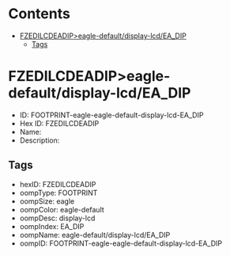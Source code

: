 



Contents
========

* [FZEDILCDEADIP>eagle-default/display-lcd/EA_DIP](#fzedilcdeadipeagle-defaultdisplay-lcdea_dip)
	* [Tags](#tags)

# FZEDILCDEADIP>eagle-default/display-lcd/EA_DIP

- ID: FOOTPRINT-eagle-eagle-default-display-lcd-EA_DIP
- Hex ID: FZEDILCDEADIP
- Name: 
- Description: 

## Tags

- hexID: FZEDILCDEADIP
- oompType: FOOTPRINT
- oompSize: eagle
- oompColor: eagle-default
- oompDesc: display-lcd
- oompIndex: EA_DIP
- oompName: eagle-default/display-lcd/EA_DIP
- oompID: FOOTPRINT-eagle-eagle-default-display-lcd-EA_DIP
